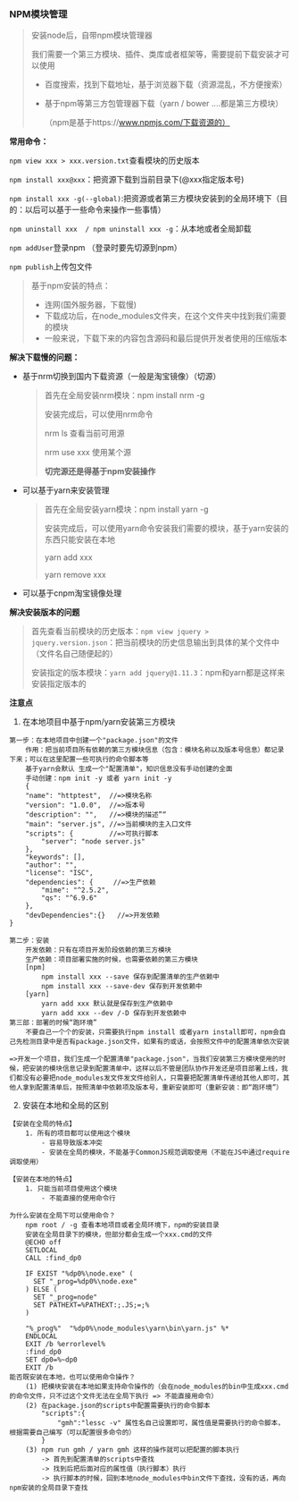 ### NPM模块管理

> 安装node后，自带npm模块管理器
>
> 我们需要一个第三方模块、插件、类库或者框架等，需要提前下载安装才可以使用
>
> - 百度搜索，找到下载地址，基于浏览器下载（资源混乱，不方便搜索）
>
> - 基于npm等第三方包管理器下载（yarn / bower ....都是第三方模块）
>
>   （npm是基于https://www.npmjs.com/下载资源的）

**常用命令：**

`npm view xxx > xxx.version.txt`查看模块的历史版本

`npm install xxx@xxx`：把资源下载到当前目录下(@xxx指定版本号)

`npm install xxx -g(--global)`:把资源或者第三方模块安装到的全局环境下（目的：以后可以基于一些命令来操作一些事情）

`npm uninstall xxx  / npm uninstall xxx -g`：从本地或者全局卸载

`npm addUser`登录npm （登录时要先切源到npm）

`npm publish`上传包文件

> 基于npm安装的特点：
>
> - 连网(国外服务器，下载慢)
> - 下载成功后，在node_modules文件夹，在这个文件夹中找到我们需要的模块
> - 一般来说，下载下来的内容包含源码和最后提供开发者使用的压缩版本

**解决下载慢的问题：**

- 基于nrm切换到国内下载资源（一般是淘宝镜像）（切源）

  > 首先在全局安装nrm模块：npm install nrm -g
  >
  > 安装完成后，可以使用nrm命令
  >
  > nrm ls 查看当前可用源
  >
  > nrm use xxx 使用某个源
  >
  > **切完源还是得基于npm安装操作**

- 可以基于yarn来安装管理

  > 首先在全局安装yarn模块：npm install yarn -g 
  >
  > 安装完成后，可以使用yarn命令安装我们需要的模块，基于yarn安装的东西只能安装在本地
  >
  > yarn add xxx 
  >
  > yarn remove xxx

- 可以基于cnpm淘宝镜像处理

**解决安装版本的问题**

> 首先查看当前模块的历史版本：`npm view jquery > jquery.version.json`：把当前模块的历史信息输出到具体的某个文件中（文件名自己随便起的）
>
> 安装指定的版本模块：`yarn add jquery@1.11.3`：npm和yarn都是这样来安装指定版本的

**注意点**

1. 在本地项目中基于npm/yarn安装第三方模块

```
第一步：在本地项目中创建一个"package.json"的文件
	作用：把当前项目所有依赖的第三方模块信息（包含：模块名称以及版本号信息）都记录下来；可以在这里配置一些可执行的命令脚本等
	基于yarn会默认 生成一个"配置清单"，知识信息没有手动创建的全面
	手动创建：npm init -y 或者 yarn init -y
	{
    "name": "httptest",  //=>模块名称
    "version": "1.0.0",  //=>版本号
    "description": "",   //=>模块的描述”“
    "main": "server.js", //=>当前模块的主入口文件
    "scripts": {         //=>可执行脚本
        "server": "node server.js"
    },
    "keywords": [],      
    "author": "",
    "license": "ISC",
    "dependencies": {     //=>生产依赖
        "mime": "^2.5.2",
        "qs": "^6.9.6"
    },
    "devDependencies":{}   //=>开发依赖
}

第二步：安装
	开发依赖：只有在项目开发阶段依赖的第三方模块
	生产依赖：项目部署实施的时候，也需要依赖的第三方模块
	[npm]
		npm install xxx --save 保存到配置清单的生产依赖中
		npm install xxx --save-dev 保存到开发依赖中
	[yarn]
		yarn add xxx 默认就是保存到生产依赖中
		yarn add xxx --dev /-D 保存到开发依赖中
第三部：部署的时候“跑环境”
	不要自己一个个的安装，只需要执行npm install 或者yarn install即可，npm会自己先检测目录中是否有package.json文件，如果有的或话，会按照文件中的配置清单依次安装

=>开发一个项目，我们生成一个配置清单"package.json"，当我们安装第三方模块使用的时候，把安装的模块信息记录到配置清单中，这样以后不管是团队协作开发还是项目部署上线，我们都没有必要把node_modules发文件发文件给别人，只需要把配置清单传递给其他人即可，其他人拿到配置清单后，按照清单中依赖项及版本号，重新安装即可（重新安装：即“跑环境”）
```

2. 安装在本地和全局的区别

```
【安装在全局的特点】
	1. 所有的项目都可以使用这个模块
		- 容易导致版本冲突
		- 安装在全局的模块，不能基于CommonJS规范调取使用（不能在JS中通过require调取使用）
	
【安装在本地的特点】
	1. 只能当前项目使用这个模块
		- 不能直接的使用命令行
		
为什么安装在全局下可以使用命令？
	npm root / -g 查看本地项目或者全局环境下，npm的安装目录
	安装在全局目录下的模块，但部分都会生成一个xxx.cmd的文件
    @ECHO off
    SETLOCAL
    CALL :find_dp0

    IF EXIST "%dp0%\node.exe" (
      SET "_prog=%dp0%\node.exe"
    ) ELSE (
      SET "_prog=node"
      SET PATHEXT=%PATHEXT:;.JS;=;%
    )

    "%_prog%"  "%dp0%\node_modules\yarn\bin\yarn.js" %*
    ENDLOCAL
    EXIT /b %errorlevel%
    :find_dp0
    SET dp0=%~dp0
    EXIT /b
能否既安装在本地，也可以使用命令操作？
	(1) 把模块安装在本地如果支持命令操作的（会在node_modules的bin中生成xxx.cmd的命令文件，只不过这个文件无法在全局下执行 => 不能直接用命令）
	(2) 在package.json的scripts中配置需要执行的命令脚本
		"scripts":{
			"gmh":"lessc -v" 属性名自己设置即可，属性值是需要执行的命令脚本，根据需要自己编写（可以配置很多命令的）
		}
	(3) npm run gmh / yarn gmh 这样的操作就可以把配置的脚本执行
		-> 首先到配置清单的scripts中查找
		-> 找到后把后面对应的属性值（执行脚本）执行
		-> 执行脚本的时候，回到本地node_modules中bin文件下查找，没有的话，再向npm安装的全局目录下查找
```

